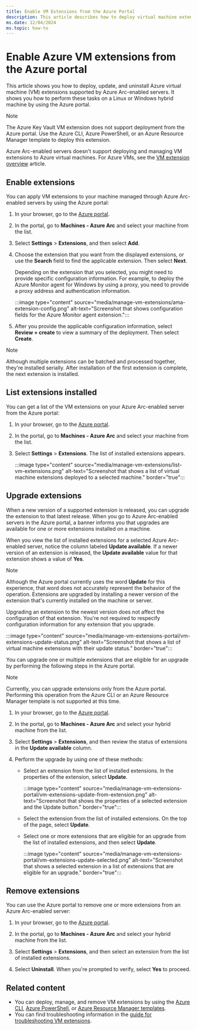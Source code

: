 ```yaml
---
title: Enable VM Extensions from the Azure Portal
description: This article describes how to deploy virtual machine extensions to Azure Arc-enabled servers running in hybrid cloud environments from the Azure portal.
ms.date: 12/04/2024
ms.topic: how-to
---
```


# Enable Azure VM extensions from the Azure portal

This article shows you how to deploy, update, and uninstall Azure virtual machine (VM) extensions supported by Azure Arc-enabled servers. It shows you how to perform these tasks on a Linux or Windows hybrid machine by using the Azure portal.

> [!NOTE]
> The Azure Key Vault VM extension does not support deployment from the Azure portal. Use the Azure CLI, Azure PowerShell, or an Azure Resource Manager template to deploy this extension.
>
> Azure Arc-enabled servers doesn't support deploying and managing VM extensions to Azure virtual machines. For Azure VMs, see the [VM extension overview](/azure/virtual-machines/extensions/overview) article.

## Enable extensions

You can apply VM extensions to your machine managed through Azure Arc-enabled servers by using the Azure portal:

1. In your browser, go to the [Azure portal](https://portal.azure.com).

1. In the portal, go to **Machines - Azure Arc** and select your machine from the list.

1. Select **Settings** > **Extensions**, and then select **Add**.

1. Choose the extension that you want from the displayed extensions, or use the **Search** field to find the applicable extension. Then select **Next**.

    Depending on the extension that you selected, you might need to provide specific configuration information. For example, to deploy the Azure Monitor agent for Windows by using a proxy, you need to provide a proxy address and authentication information.

    :::image type="content" source="media/manage-vm-extensions/ama-extension-config.png" alt-text="Screenshot that shows configuration fields for the Azure Monitor agent extension.":::
  
1. After you provide the applicable configuration information, select **Review + create** to view a summary of the deployment. Then select **Create**.

> [!NOTE]
> Although multiple extensions can be batched and processed together, they're installed serially. After installation of the first extension is complete, the next extension is installed.

## List extensions installed

You can get a list of the VM extensions on your Azure Arc-enabled server from the Azure portal:

1. In your browser, go to the [Azure portal](https://portal.azure.com).

2. In the portal, go to **Machines - Azure Arc** and select your machine from the list.

3. Select **Settings** > **Extensions**. The list of installed extensions appears.

    :::image type="content" source="media/manage-vm-extensions/list-vm-extensions.png" alt-text="Screenshot that shows a list of virtual machine extensions deployed to a selected machine." border="true":::

## Upgrade extensions

When a new version of a supported extension is released, you can upgrade the extension to that latest release. When you go to Azure Arc-enabled servers in the Azure portal, a banner informs you that upgrades are available for one or more extensions installed on a machine.

When you view the list of installed extensions for a selected Azure Arc-enabled server, notice the column labeled **Update available**. If a newer version of an extension is released, the **Update available** value for that extension shows a value of **Yes**.

> [!NOTE]
> Although the Azure portal currently uses the word **Update** for this experience, that word does not accurately represent the behavior of the operation. Extensions are upgraded by installing a newer version of the extension that's currently installed on the machine or server.

Upgrading an extension to the newest version does not affect the configuration of that extension. You're not required to respecify configuration information for any extension that you upgrade.

:::image type="content" source="media/manage-vm-extensions-portal/vm-extensions-update-status.png" alt-text="Screenshot that shows a list of virtual machine extensions with their update status." border="true":::

You can upgrade one or multiple extensions that are eligible for an upgrade by performing the following steps in the Azure portal.

> [!NOTE]
> Currently, you can upgrade extensions only from the Azure portal. Performing this operation from the Azure CLI or an Azure Resource Manager template is not supported at this time.

1. In your browser, go to the [Azure portal](https://portal.azure.com).

2. In the portal, go to **Machines - Azure Arc** and select your hybrid machine from the list.

3. Select **Settings** > **Extensions**, and then review the status of extensions in the **Update available** column.

4. Perform the upgrade by using one of these methods:

   * Select an extension from the list of installed extensions. In the properties of the extension, select **Update**.

     :::image type="content" source="media/manage-vm-extensions-portal/vm-extensions-update-from-extension.png" alt-text="Screenshot that shows the properties of a selected extension and the Update button." border="true":::

   * Select the extension from the list of installed extensions. On the top of the page, select **Update**.

   * Select one or more extensions that are eligible for an upgrade from the list of installed extensions, and then select **Update**.

     :::image type="content" source="media/manage-vm-extensions-portal/vm-extensions-update-selected.png" alt-text="Screenshot that shows a selected extension in a list of extensions that are eligible for an upgrade." border="true":::

## Remove extensions

You can use the Azure portal to remove one or more extensions from an Azure Arc-enabled server:

1. In your browser, go to the [Azure portal](https://portal.azure.com).

2. In the portal, go to **Machines - Azure Arc** and select your hybrid machine from the list.

3. Select **Settings** > **Extensions**, and then select an extension from the list of installed extensions.

4. Select **Uninstall**. When you're prompted to verify, select **Yes** to proceed.

## Related content

* You can deploy, manage, and remove VM extensions by using the [Azure CLI](manage-vm-extensions-cli.md), [Azure PowerShell](manage-vm-extensions-powershell.md), or [Azure Resource Manager templates](manage-vm-extensions-template.md).
* You can find troubleshooting information in the [guide for troubleshooting VM extensions](troubleshoot-vm-extensions.md).
